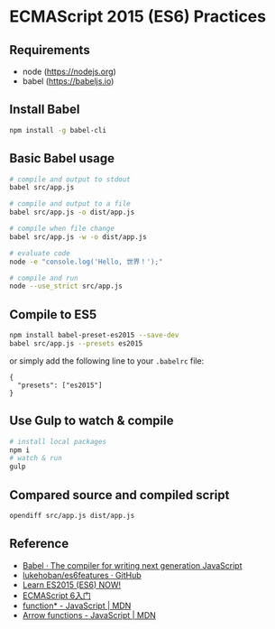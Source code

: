 # ECMAScript 2015 (ES6) Practices

## Requirements

- node (https://nodejs.org)
- babel (https://babeljs.io)

## Install Babel

```bash
npm install -g babel-cli
```

## Basic Babel usage

```bash
# compile and output to stdout
babel src/app.js

# compile and output to a file
babel src/app.js -o dist/app.js

# compile when file change
babel src/app.js -w -o dist/app.js

# evaluate code
node -e "console.log('Hello, 世界！');"

# compile and run
node --use_strict src/app.js
```

## Compile to ES5

```bash
npm install babel-preset-es2015 --save-dev
babel src/app.js --presets es2015
```

or simply add the following line to your `.babelrc` file:

```
{
  "presets": ["es2015"]
}
```

## Use Gulp to watch & compile

``` bash
# install local packages
npm i
# watch & run
gulp
```

## Compared source and compiled script

``` bash
opendiff src/app.js dist/app.js
```

## Reference

- [Babel · The compiler for writing next generation JavaScript](https://babeljs.io/)
- [lukehoban/es6features · GitHub](https://github.com/lukehoban/es6features)
- [Learn ES2015 (ES6) NOW!](http://learnharmony.org/)
- [ECMAScript 6入门](http://es6.ruanyifeng.com/)
- [function* - JavaScript | MDN](https://developer.mozilla.org/en-US/docs/Web/JavaScript/Reference/Statements/function*)
- [Arrow functions - JavaScript | MDN](https://developer.mozilla.org/en-US/docs/Web/JavaScript/Reference/Functions/Arrow_functions)
